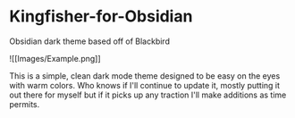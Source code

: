 # Kingfisher-for-Obsidian
Obsidian dark theme based off of Blackbird

![[Images/Example.png]]

This is a simple, clean dark mode theme designed to be easy on the eyes with warm colors.  Who knows if I'll continue to update it, mostly putting it out there for myself but if it picks up any traction I'll make additions as time permits. 
